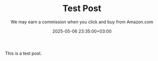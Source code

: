 ﻿---
author: We may earn a commission when you click and buy from Amazon.com
title: Test Post
date: 2025-05-06 23:35:00+03:00
slug: /test-post/
lastmod: 2025-05-07T12:21:23+03:00
---

This is a test post.
